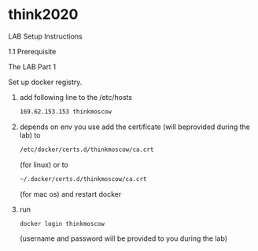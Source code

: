 # think2020

LAB Setup Instructions

1.1 Prerequisite


The LAB Part 1

Set up docker registry. 

1) add following line to the /etc/hosts

   ```bash
   169.62.153.153 thinkmoscow
   ```

2) depends on env you use add the certificate (will beprovided during the lab) to 

   ```bash
   /etc/docker/certs.d/thinkmoscow/ca.crt
   ```
   (for linux) or to 

   ```bash
   ~/.docker/certs.d/thinkmoscow/ca.crt
   ```
   (for mac os) and restart docker

3) run  
   ```bash
   docker login thinkmoscow
   ```
   (username and password will be provided to you during the lab) 
